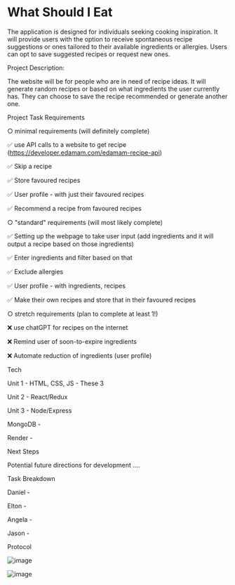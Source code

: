 # What Should I Eat

The application is designed for individuals seeking cooking inspiration. It will provide users with the option to receive spontaneous recipe suggestions or ones tailored to their available ingredients or allergies. Users can opt to save suggested recipes or request new ones.


Project Description:

The website will be for people who are in need of recipe ideas. It will generate random recipes or based on what ingredients the user currently has. They can choose to save the recipe recommended or generate another one. 


Project Task Requirements

○ minimal requirements (will definitely complete) 

✅ use API calls to a website to get recipe (https://developer.edamam.com/edamam-recipe-api)

✅ Skip a recipe 

✅ Store favoured recipes 

✅ User profile - with just their favoured recipes 

✅ Recommend a recipe from favoured recipes 


○ "standard" requirements (will most likely complete) 

✅ Setting up the webpage to take user input (add ingredients and it will output a recipe based on those ingredients) 

✅ Enter ingredients and filter based on that 

✅ Exclude allergies

✅ User profile - with ingredients, recipes 

✅ Make their own recipes and store that in their favoured recipes


○ stretch requirements (plan to complete at least 1!)

❌  use chatGPT for recipes on the internet

❌  Remind user of soon-to-expire ingredients

❌  Automate reduction of ingredients (user profile)



Tech 

Unit 1 - HTML, CSS, JS - These 3 

Unit 2 - React/Redux 

Unit 3 - Node/Express 

MongoDB - 

Render - 



Next Steps

Potential future directions for development .... 
 



Task Breakdown

Daniel -

Elton -

Angela -

Jason - 




Protocol

![image](https://github.com/danielnelson35/CPSC455Project/assets/28066750/9fcfd8ce-cc2e-4d30-9892-1e8d57cf0ba5)

![image](https://github.com/danielnelson35/CPSC455Project/assets/28066750/36271027-3e07-4306-ad77-030c8b1e0c10)